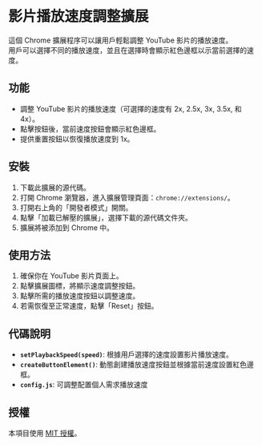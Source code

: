 # 影片播放速度調整擴展

這個 Chrome 擴展程序可以讓用戶輕鬆調整 YouTube 影片的播放速度。<br>
用戶可以選擇不同的播放速度，並且在選擇時會顯示紅色邊框以示當前選擇的速度。

## 功能

- 調整 YouTube 影片的播放速度（可選擇的速度有 2x, 2.5x, 3x, 3.5x, 和 4x）。
- 點擊按鈕後，當前速度按鈕會顯示紅色邊框。
- 提供重置按鈕以恢復播放速度到 1x。

## 安裝

1. 下載此擴展的源代碼。
2. 打開 Chrome 瀏覽器，進入擴展管理頁面：`chrome://extensions/`。
3. 打開右上角的「開發者模式」開關。
4. 點擊「加載已解壓的擴展」，選擇下載的源代碼文件夾。
5. 擴展將被添加到 Chrome 中。

## 使用方法

1. 確保你在 YouTube 影片頁面上。
2. 點擊擴展圖標，將顯示速度調整按鈕。
3. 點擊所需的播放速度按鈕以調整速度。
4. 若需恢復至正常速度，點擊「Reset」按鈕。

## 代碼說明

- **`setPlaybackSpeed(speed)`**: 根據用戶選擇的速度設置影片播放速度。
- **`createButtonElement()`**: 動態創建播放速度按鈕並根據當前速度設置紅色邊框。
- **`config.js`**: 可調整配置個人需求播放速度

## 授權

本項目使用 [MIT 授權](LICENSE)。

